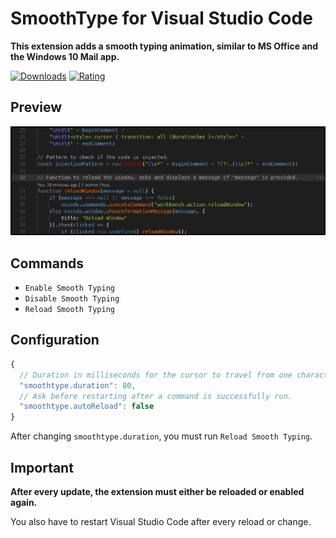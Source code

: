 # SmoothType for Visual Studio Code

**This extension adds a smooth typing animation,
similar to MS Office and the Windows 10 Mail app.**

[![Downloads](https://img.shields.io/vscode-marketplace/d/spikespaz.vscode-smoothtype.svg?style=for-the-badge)](https://marketplace.visualstudio.com/items?itemName=spikespaz.vscode-smoothtype)
[![Rating](https://img.shields.io/vscode-marketplace/r/spikespaz.vscode-smoothtype.svg?style=for-the-badge)](https://marketplace.visualstudio.com/items?itemName=spikespaz.vscode-smoothtype)

## Preview

![Preview #1 GIF](images/preview.gif)

## Commands

 * `Enable Smooth Typing`
 * `Disable Smooth Typing`
 * `Reload Smooth Typing`

## Configuration

```js
{
  // Duration in milliseconds for the cursor to travel from one character position (or line) to the next.
  "smoothtype.duration": 80,
  // Ask before restarting after a command is successfully run.
  "smoothtype.autoReload": false
}
```

After changing `smoothtype.duration`, you must run `Reload Smooth Typing`.

## Important

**After every update, the extension must either be reloaded or enabled again.**

You also have to restart Visual Studio Code after every reload or change.
